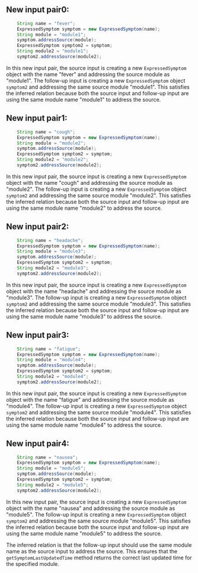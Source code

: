 ## New input pair0:
```java
    String name = "fever";
    ExpressedSymptom symptom = new ExpressedSymptom(name);
    String module = "module1";
    symptom.addressSource(module);
    ExpressedSymptom symptom2 = symptom;
    String module2 = "module1";
    symptom2.addressSource(module2);
```

In this new input pair, the source input is creating a new `ExpressedSymptom` object with the name "fever" and addressing the source module as "module1". The follow-up input is creating a new `ExpressedSymptom` object `symptom2` and addressing the same source module "module1". This satisfies the inferred relation because both the source input and follow-up input are using the same module name "module1" to address the source.

## New input pair1:
```java
    String name = "cough";
    ExpressedSymptom symptom = new ExpressedSymptom(name);
    String module = "module2";
    symptom.addressSource(module);
    ExpressedSymptom symptom2 = symptom;
    String module2 = "module2";
    symptom2.addressSource(module2);
```

In this new input pair, the source input is creating a new `ExpressedSymptom` object with the name "cough" and addressing the source module as "module2". The follow-up input is creating a new `ExpressedSymptom` object `symptom2` and addressing the same source module "module2". This satisfies the inferred relation because both the source input and follow-up input are using the same module name "module2" to address the source.

## New input pair2:
```java
    String name = "headache";
    ExpressedSymptom symptom = new ExpressedSymptom(name);
    String module = "module3";
    symptom.addressSource(module);
    ExpressedSymptom symptom2 = symptom;
    String module2 = "module3";
    symptom2.addressSource(module2);
```

In this new input pair, the source input is creating a new `ExpressedSymptom` object with the name "headache" and addressing the source module as "module3". The follow-up input is creating a new `ExpressedSymptom` object `symptom2` and addressing the same source module "module3". This satisfies the inferred relation because both the source input and follow-up input are using the same module name "module3" to address the source.

## New input pair3:
```java
    String name = "fatigue";
    ExpressedSymptom symptom = new ExpressedSymptom(name);
    String module = "module4";
    symptom.addressSource(module);
    ExpressedSymptom symptom2 = symptom;
    String module2 = "module4";
    symptom2.addressSource(module2);
```

In this new input pair, the source input is creating a new `ExpressedSymptom` object with the name "fatigue" and addressing the source module as "module4". The follow-up input is creating a new `ExpressedSymptom` object `symptom2` and addressing the same source module "module4". This satisfies the inferred relation because both the source input and follow-up input are using the same module name "module4" to address the source.

## New input pair4:
```java
    String name = "nausea";
    ExpressedSymptom symptom = new ExpressedSymptom(name);
    String module = "module5";
    symptom.addressSource(module);
    ExpressedSymptom symptom2 = symptom;
    String module2 = "module5";
    symptom2.addressSource(module2);
```

In this new input pair, the source input is creating a new `ExpressedSymptom` object with the name "nausea" and addressing the source module as "module5". The follow-up input is creating a new `ExpressedSymptom` object `symptom2` and addressing the same source module "module5". This satisfies the inferred relation because both the source input and follow-up input are using the same module name "module5" to address the source.

The inferred relation is that the follow-up input should use the same module name as the source input to address the source. This ensures that the `getSymptomLastUpdatedTime` method returns the correct last updated time for the specified module.
